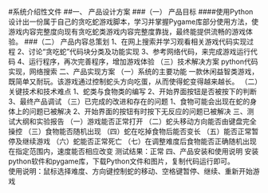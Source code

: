 #系统介绍性文件
##一、 产品设计方案
###（一）	产品目标
####使用Python设计出一份属于自己的贪吃蛇游戏脚本，学习并掌握Pygame库部分使用方法，使游戏内容完整度向现有贪吃蛇类游戏内容完整度靠拢，最终能提供流畅的游戏体验。
###（二）	产品内容总策划
   1、在网上搜索并学习观看相关游戏代码实现过程
   2、讨论“贪吃蛇”代码块分类及功能实现
   3、参考网络代码，来完成游戏运行代码
   4、运行程序，再次完善程序，增加游戏体验
  （三）技术解决方案
   python代码实现，网络搜索
 二、产品实现方案
  （一）系统的主要功能
   一款休闲益智类游戏，既简单又耐玩。该游戏通过控制蛇头方向吃蛋，从而使得蛇变得越来越长。
  （二）关键技术和技术难点
   1、蛇类与食物类的编写
   2、开始界面按钮是否被按下的判断
   3、最终产品调试
  （三）已完成的改进和存在的问题
   1、食物可能会出现在蛇的身体上的问题已被解决
   2、开始界面的按钮有时按下无反应的问题已被解决
 三、测试大纲和实验报告
  （一）游戏能否正常打开
  （二）蛇头移动方向能否由键盘完全操控
  （三）食物能否随机出现
  （四）蛇在吃掉食物后能否变长
  （五）能否正常暂停及继续游戏
  （六）蛇能否正常死亡
  （七）在调整难度后食物能否正确随机出现在指定范围内，速度能否相应改变
   测试结果：正常
 四、产品安装和使用说明
  安装python软件和pygame库，下载Python文件和图片，复制代码运行即可。  
  使用说明：鼠标选择难度、方向键控制蛇的移动、空格键暂停、继续、重新开始游戏
